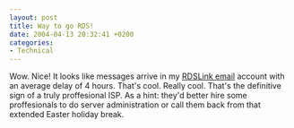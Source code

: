 ```yaml
---
layout: post
title: Way to go RDS!
date: 2004-04-13 20:32:41 +0200
categories:
- Technical
---
```

Wow. Nice! It looks like messages arrive in my <a href="http://mail.rdslink.ro">RDSLink email</a> account with an average delay of 4 hours. That's cool. Really cool. That's the definitive sign of a truly proffesional ISP. As a hint: they'd better hire some proffesionals to do server administration or call them back from that extended Easter holiday break.


